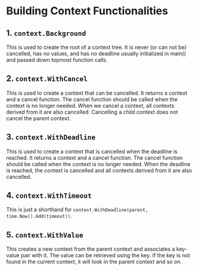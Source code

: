 # Building Context Functionalities

## 1. `context.Background`
This is used to create the root of a context tree. It is never (or can not be) cancelled, has no values, and has no deadline
usually initialized in main() and passed down topmost function calls.

## 2. `context.WithCancel`
This is used to create a context that can be cancelled. It returns a context and a cancel function. The cancel function should be called when the context is no longer needed.
When we cancel a context, all contexts derived from it are also cancelled.
Cancelling a child context does not cancel the parent context.

## 3. `context.WithDeadline`
This is used to create a context that is cancelled when the deadline is reached. It returns a context and a cancel function. The cancel function should be called when the context is no longer needed.
When the deadline is reached, the context is cancelled and all contexts derived from it are also cancelled.

## 4. `context.WithTimeout`
This is just a shorthand for `context.WithDeadline(parent, time.Now().Add(timeout))`.

## 5. `context.WithValue`
This creates a new context from the parent context and associates a key-value pair with it. The value can be retrieved using the key.
If the key is not found in the current context, it will look in the parent context and so on.